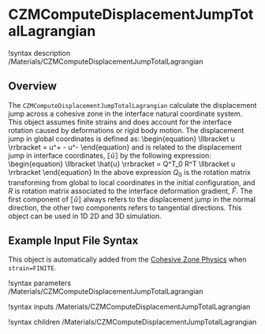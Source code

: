 # CZMComputeDisplacementJumpTotalLagrangian

!syntax description /Materials/CZMComputeDisplacementJumpTotalLagrangian

## Overview

The `CZMComputeDisplacementJumpTotalLagrangian` calculate the displacement jump across a cohesive zone in the interface natural coordinate system. This object assumes finite strains and does account for the interface rotation caused by deformations or rigid body motion.
The displacement jump in global coordinates is defined as:
\begin{equation}
\llbracket u \rrbracket = u^+ - u^-
\end{equation}
and is related to the displacement jump in interface coordinates, $\llbracket \hat{u} \rrbracket$ by the following expression:
\begin{equation}
\llbracket \hat{u}  \rrbracket = Q^T_0 R^T \llbracket u \rrbracket
\end{equation}
In the above expression $Q_0$ is the rotation matrix transforming from global to local coordinates in the initial configuration, and $R$ is rotation matrix associated to the interface deformation gradient, $\hat{F}$.
The first component of $\llbracket \hat{u} \rrbracket$ always refers to the displacement jump in the normal direction, the other two components refers to tangential directions.
This object can be used in 1D 2D and 3D simulation.

## Example Input File Syntax

This object is automatically added from the [Cohesive Zone Physics](CohesiveZone/index.md) when `strain=FINITE`.

!syntax parameters /Materials/CZMComputeDisplacementJumpTotalLagrangian

!syntax inputs /Materials/CZMComputeDisplacementJumpTotalLagrangian

!syntax children /Materials/CZMComputeDisplacementJumpTotalLagrangian
